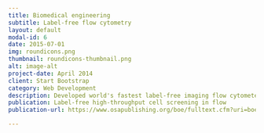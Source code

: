 ```yaml
---
title: Biomedical engineering
subtitle: Label-free flow cytometry
layout: default
modal-id: 6
date: 2015-07-01
img: roundicons.png
thumbnail: roundicons-thumbnail.png
alt: image-alt
project-date: April 2014
client: Start Bootstrap
category: Web Development
description: Developed world's fastest label-free imaging flow cytometer for cell classification based on biophysical parameters at rates as high as 100,000 cells/s. 
publication: Label-free high-throughput cell screening in flow
publication-url: https://www.osapublishing.org/boe/fulltext.cfm?uri=boe-4-9-1618&id=260159

---
```

